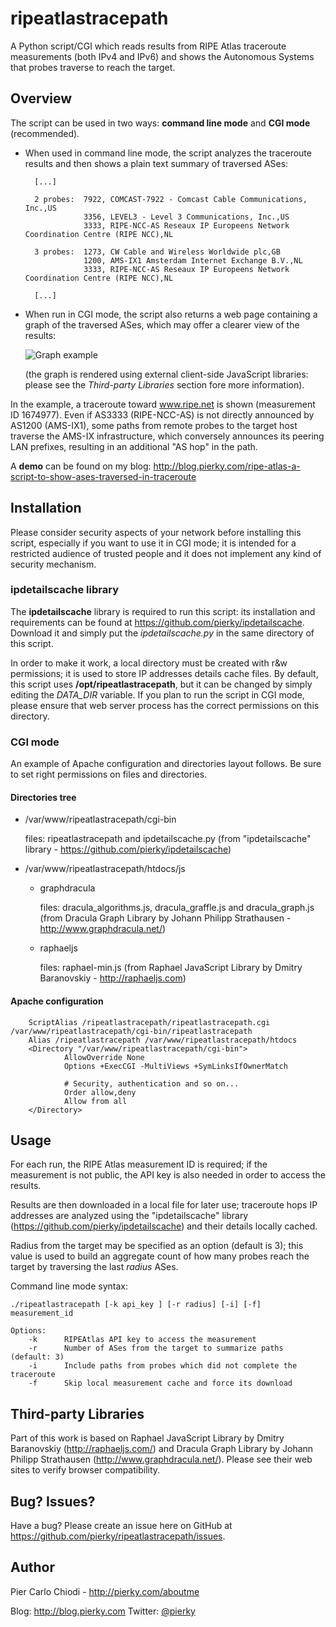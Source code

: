 ripeatlastracepath
==================

A Python script/CGI which reads results from RIPE Atlas traceroute measurements (both IPv4 and IPv6) and shows the Autonomous Systems that probes traverse to reach the target.

Overview
--------

The script can be used in two ways: **command line mode** and **CGI mode** (recommended).

* When used in command line mode, the script analyzes the traceroute results and then shows a plain text summary of traversed ASes:

        [...]
    
        2 probes:  7922, COMCAST-7922 - Comcast Cable Communications, Inc.,US
                   3356, LEVEL3 - Level 3 Communications, Inc.,US
                   3333, RIPE-NCC-AS Reseaux IP Europeens Network Coordination Centre (RIPE NCC),NL
        
        3 probes:  1273, CW Cable and Wireless Worldwide plc,GB
                   1200, AMS-IX1 Amsterdam Internet Exchange B.V.,NL
                   3333, RIPE-NCC-AS Reseaux IP Europeens Network Coordination Centre (RIPE NCC),NL
        
        [...]

* When run in CGI mode, the script also returns a web page containing a graph of the traversed ASes, which may offer a clearer view of the results:

  ![Graph example](https://raw.github.com/pierky/ripeatlastracepath/master/example.png)

  (the graph is rendered using external client-side JavaScript libraries: please see the *Third-party Libraries* section fore more information).

In the example, a traceroute toward www.ripe.net is shown (measurement ID 1674977).
Even if AS3333 (RIPE-NCC-AS) is not directly announced by AS1200 (AMS-IX1), some paths from remote probes to the target host traverse the AMS-IX infrastructure, which conversely announces its peering LAN prefixes, resulting in an additional "AS hop" in the path.

A **demo** can be found on my blog: http://blog.pierky.com/ripe-atlas-a-script-to-show-ases-traversed-in-traceroute

Installation
------------

Please consider security aspects of your network before installing this script, especially if you want to use it in CGI mode; it is intended for a restricted audience of trusted people and it does not implement any kind of security mechanism.

### ipdetailscache library

The **ipdetailscache** library is required to run this script: its installation and requirements can be found at https://github.com/pierky/ipdetailscache.
Download it and simply put the *ipdetailscache.py* in the same directory of this script.

In order to make it work, a local directory must be created with r&w permissions; it is used to store IP addresses details cache files. 
By default, this script uses **/opt/ripeatlastracepath**, but it can be changed by simply editing the *DATA_DIR* variable.
If you plan to run the script in CGI mode, please ensure that web server process has the correct permissions on this directory.

### CGI mode

An example of Apache configuration and directories layout follows. Be sure to set right permissions on files and directories.

#### Directories tree

* /var/www/ripeatlastracepath/cgi-bin

  files: ripeatlastracepath and ipdetailscache.py (from "ipdetailscache" library - https://github.com/pierky/ipdetailscache)

* /var/www/ripeatlastracepath/htdocs/js

  * graphdracula

    files: dracula_algorithms.js, dracula_graffle.js and dracula_graph.js (from Dracula Graph Library by Johann Philipp Strathausen - http://www.graphdracula.net/)

  * raphaeljs

    files: raphael-min.js (from Raphael JavaScript Library by Dmitry Baranovskiy - http://raphaeljs.com)

#### Apache configuration

        ScriptAlias /ripeatlastracepath/ripeatlastracepath.cgi /var/www/ripeatlastracepath/cgi-bin/ripeatlastracepath
        Alias /ripeatlastracepath /var/www/ripeatlastracepath/htdocs
        <Directory "/var/www/ripeatlastracepath/cgi-bin">
                AllowOverride None
                Options +ExecCGI -MultiViews +SymLinksIfOwnerMatch

                # Security, authentication and so on...
                Order allow,deny
                Allow from all
        </Directory>

Usage
-----

For each run, the RIPE Atlas measurement ID is required; if the measurement is not public, the API key is also needed in order to access the results.

Results are then downloaded in a local file for later use; traceroute hops IP addresses are analyzed using the "ipdetailscache" library (https://github.com/pierky/ipdetailscache) and their details locally cached.

Radius from the target may be specified as an option (default is 3); this value is used to build an aggregate count of how many probes reach the target by traversing the last *radius* ASes.

Command line mode syntax:

    ./ripeatlastracepath [-k api_key ] [-r radius] [-i] [-f] measurement_id
    
    Options:
        -k      RIPEAtlas API key to access the measurement
        -r      Number of ASes from the target to summarize paths (default: 3)
        -i      Include paths from probes which did not complete the traceroute
        -f      Skip local measurement cache and force its download

Third-party Libraries
---------------------

Part of this work is based on Raphael JavaScript Library by Dmitry Baranovskiy (http://raphaeljs.com/) and Dracula Graph Library by Johann Philipp Strathausen (http://www.graphdracula.net/).
Please see their web sites to verify browser compatibility.

Bug? Issues?
------------

Have a bug? Please create an issue here on GitHub at https://github.com/pierky/ripeatlastracepath/issues.

Author
------

Pier Carlo Chiodi - http://pierky.com/aboutme

Blog: http://blog.pierky.com Twitter: <a href="http://twitter.com/pierky">@pierky</a>
